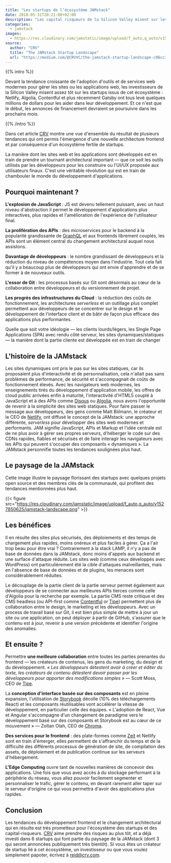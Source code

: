 ```yaml
---
title: "Les startups de l’écosystème JAMstack"
date: 2018-05-31T20:21:08+02:00
description: "Les capital risqueurs de la Silicon Valley misent sur les startups autour de la JAMstack"
categories:
  - jamstack
images:
  - https://res.cloudinary.com/jamstatic/image/upload/f_auto,q_auto/v1527850625/jamstack-landscape.png
source:
  author: "CRV"
  title: "The JAMstack Startup Landscape"
  url: "https://medium.com/@CRVVC/the-jamstack-startup-landscape-c06cc3cdb917"
---
```


{{% intro %}}

Devant la tendance croissante de l'adoption d'outils et de services web modernes
pour gérer les sites ou les applications web, les investisseurs de la Silicon
Valley misent assez tôt sur les startups issus de cet écosystème : Netlify,
Algolia, Contentful et plus récemment Gatsby ont tous levé quelques millions de
dollars pour les aider dans leur développement. Et ce n'est que le début, les
annonces de financement devraient se poursuivre dans les prochains mois.

{{% /intro %}}

Dans cet article [CRV](https://www.crv.com/) montre une vue d'ensemble du
résultat de plusieurs tendances qui ont permis l'émergence d'une nouvelle
architecture frontend et par conséquence d'un écosystème fertile de
startups.

La manière dont les sites web et les applications sont développés est en train
de prendre un tournant architectural important — que ce soit les outils utilisés
par les développeurs pour les construire ou l'UI/UX proposée aux utilisateurs
finaux. C'est une véritable révolution qui est en train de chambouler le monde
du développement d'applications.

## Pourquoi maintenant ?

**L'explosion de JavaScript** :
JS est devenu tellement puissant, avec un haut niveau d'abstraction il permet le
développement d'applications plus interactives, plus rapides et l'amélioration
de l'expérience de l'utilisateur final.

**La prolifération des APIs** :
des microservices pour le backend à la popularité grandissante de
[GraphQL](https://graphql.org/) et aux frontends librement couplés, les APIs
sont un élément central du changement architectural auquel nous assistons.

**Davantage de développeurs** :
le nombre grandissant de développeurs et la réduction du niveau de compétences
moyen dans l'industrie. Tout cela fait qu'il y a beaucoup plus de développeurs
qui ont envie d'apprendre et de se former à de nouveaux outils.

**L'essor de Git** :
les processus basés sur Git sont désormais au cœur de la collaboration entre
développeurs et du versionnement de projet.

**Les progrès des infrastructures du Cloud** :
la réduction des coûts de fonctionnement, les architectures _serverless_ et un
outillage plus complet permettent aux développeurs de se concentrer sur le
design et le développement de l'interface client et de bâtir de façon plus
efficace des applications plus performantes.

Quelle que soit votre idéologie — les clients lourds/légers, les Single Page
Applications (SPA) avec rendu côté serveur, les sites dynamiques/statiques — la
manière dont la partie cliente est développée est en train de changer

## L'histoire de la JAMstack

Les sites dynamiques ont pris le pas sur les sites statiques, car ils
proposaient plus d'interactivité et de personnalisation, cela n'allait pas sans
problèmes de performance, de sécurité et s'accompagnait de coûts de
fonctionnement élevés. Avec les navigateurs web modernes, les enseignements
tirés du développement d'application mobile, les offres de cloud public arrivées
enfin à maturité, l'interactivité d'HTML5 couplé à JavaScript et à des APIs
comme [Disqus](https://disqus.com/) ou [Algolia](https://www.algolia.com/), nous
avons l'opportunité de revenir à la simplicité des sites web statiques. Pour
faire passer le message aux développeurs, des gens comme Matt Biilmann, le
créateur et le CEO de [Netlify](https://netlify.com/), ont diffusé le concept de
la JAMstack: une approche différente, _serverless_ pour développer des sites web
modernes et performants. JAM signifie JavaScript, APIs et Markup et l'idée
centrale est de ne plus avoir à gérer ses propres serveurs, d'héberger le code
sur des CDNs rapides, fiables et sécurisés et de faire interagir les navigateurs
avec les APIs qui peuvent s'occuper des composants « dynamiques ». La JAMstack
personnifie toutes les tendances soulignées plus haut.

## Le paysage de la JAMstack

Cette image illustre le paysage florissant des startups avec quelques projets
open source et des membres clés de la communauté, qui profitent des tendances
mentionnées plus haut.

{{< figure src="https://res.cloudinary.com/jamstatic/image/upload/f_auto,q_auto/v1527850625/jamstack-landscape.png" >}}

## Les bénéfices

Il en résulte des sites plus sécurisés, des déploiements et des temps de
chargement plus rapides, moins onéreux et plus faciles à gérer. Ça a l'air trop
beau pour être vrai ? Contrairement à la stack LAMP, il n'y a pas de base de
données dans la JAMstack, donc moins d'appels aux backend et une surface
d'attaque réduite. Les sites web (comme ceux développés avec WordPress) ont
particulièrement été la cible d'attaques malveillantes, mais en l'absence de
base de données et de plugins, les menaces sont considérablement réduites.

Le découplage de la partie client de la partie serveur permet également aux
développeurs de se connecter aux meilleures APIs tierces comme celle d'Algolia
pour la recherche par exemple. La partie CMS reste critique et des CMS headless
(ou API-first comme [Contentful](https://www.contentful.com/) or
[Tipe](https://tipe.io/)) permettent plus de collaboration entre le design, le
marketing et les développeurs. Avec un process de travail basé sur Git, il est
bien plus simple de mettre à jour un site ou une application, on peut déployer à
partir de GitHub, s'assurer que le contenu est à jour, revenir à une version
précédente et   identifier l'origine des anomalies.

## Et ensuite ?

Permettre **une meilleure collaboration** entre toutes les parties prenantes du
frontend — les créateurs de contenus, les gens du marketing, du design et du
développement. _« Les développeurs détestent avoir à créer et éditer du texte,
les créateurs de contenu détestent devoir passer par les développeurs pour
apporter des modifications simples »_ — Scott Moss, CEO de
[Tipe](https://tipe.io/).

La **conception d'interface basée sur des composants** est en pleine expansion,
l'utilisation de [Storybook](https://storybook.js.org/) décolle (10% des
téléchargements React) et les composants réutilisables vont accélérer la vitesse
de développement, en particulier celle des équipes. « L'adoption de React, Vue et
Angular s'accompagne d'un changement de paradigme vers le développement basé sur
des composants et Storybook est au cœur de ce mouvement » — Zoltan Olah, CEO de
[Chroma](https://www.chromaticqa.com/).

**Des services pour le frontend** : des plate-formes comme [Zeit](https://zeit.co/)
et Netlify sont en train d'émerger, elles permettent de s'affranchir du temps et
de la difficulté des différents processus de génération de site, de compilation
des assets, de déploiement et de publication continue sur les serveurs
d'hébergement.

**L'Edge Computing** ouvre tant de nouvelles manières de concevoir des
applications. Une fois que vous avez accès à du stockage performant à la
périphérie du réseau, vous allez pouvoir facilement segmenter et personnaliser
le trafic, gérer le contenu, en devant rarement aller taper sur le serveur
d'origine ce qui vous permettra d'avoir des applications plus rapides.

## Conclusion

Les tendances du développement frontend et le changement architectural qui en
résulte est très prometteur pour l'écosystème des startups et des
capital-risqueurs. [CRV](https://www.crv.com/) aime prendre des risques au plus
tôt, et a déjà investi dans 6 startups qui font partie du paysage de la JAMstack
(dont 3 qui seront annoncées publiquement très bientôt). Si vous êtes un
créateur de startup lié à cet écosystème, un investisseur ou que vous voulez
simplement papoter, écrivez à reid@crv.com.
